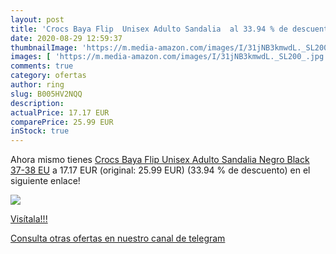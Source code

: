 ```yaml
---
layout: post
title: 'Crocs Baya Flip  Unisex Adulto Sandalia  al 33.94 % de descuento'
date: 2020-08-29 12:59:37
thumbnailImage: 'https://m.media-amazon.com/images/I/31jNB3kmwdL._SL200_.jpg'
images: [ 'https://m.media-amazon.com/images/I/31jNB3kmwdL._SL200_.jpg' ]
comments: true
category: ofertas
author: ring
slug: B005HV2NQQ
description:
actualPrice: 17.17 EUR
comparePrice: 25.99 EUR
inStock: true
---
```


Ahora mismo tienes [Crocs Baya Flip  Unisex Adulto Sandalia  Negro  Black   37-38 EU](https://www.amazon.com/dp/B005HV2NQQ/?tag=redken08-20) a 17.17 EUR (original: 25.99 EUR) (33.94 %  de descuento) en el siguiente enlace!

[![](https://m.media-amazon.com/images/I/31jNB3kmwdL._SL200_.jpg)](https://www.amazon.com/dp/B005HV2NQQ/?tag=redken08-20)

[Visítala!!!](https://www.amazon.com/dp/B005HV2NQQ/?tag=redken08-20)

[Consulta otras ofertas en nuestro canal de telegram](https://t.me/s/ofertas25)
